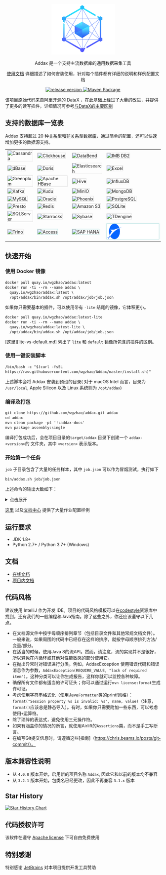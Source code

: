 <p align="center">
    <img alt="Addax Logo" src="https://github.com/wgzhao/Addax/blob/master/docs/images/logo.png?raw=true" width="205" />
</p>
<p align="center">Addax 是一个支持主流数据库的通用数据采集工具</p>
<p align="center"><a href="https://wgzhao.github.io/Addax">使用文档</a> 详细描述了如何安装使用，针对每个插件都有详细的说明和样例配置文档 </p>
<p align="center">
   <a href="https://github.com/wgzhao/Addax/releases">
      <img src="https://img.shields.io/github/release/wgzhao/addax.svg" alt="release version"/>
    </a>
   <a href="https://github.com/wgzhao/Addax/workflows/Maven%20Package/badge.svg">
       <img src="https://github.com/wgzhao/Addax/workflows/Maven%20Package/badge.svg" alt="Maven Package" />
   </a>
</p>

该项目原始代码来自阿里开源的 [DataX](https://github.com/alibaba/datax) ，在此基础上经过了大量的改进，并提供了更多的读写插件，详细情况可参考[与DataX的主要区别](difference.md)

## 支持的数据库一览表

Addax 支持超过 20 种[关系型和非关系型数据库](support_data_sources.md)，通过简单的配置，还可以快速增加更多的数据源支持。

<table>
<tr>
<td><img src="./docs/images/logos/cassandra.svg" height="50px" alt="Cassandra" style="border: 1px solid #ddd;"></td>
<td><img src="./docs/images/logos/clickhouse.svg" height="50px" alt="Clickhouse" style="border: 1px solid #ddd;"></td>
<td><img src="./docs/images/logos/databend.svg" height="50px" alt="DataBend" style="border: 1px solid #ddd;"></td>
<td><img src="./docs/images/logos/db2.svg" height="50px" alt="IMB DB2" style="border: 1px solid #ddd;"></td>
</tr>
<tr>
<td><img src="./docs/images/logos/dbase.svg" height="50px" alt="dBase" style="border: 1px solid #ddd;"></td>
<td><img src="./docs/images/logos/doris.svg"  height="50px" alt="Doris" style="border: 1px solid #ddd;"></td>
<td><img src="./docs/images/logos/elasticsearch.svg" height="50px" alt="Elasticsearch" style="border: 1px solid #ddd;"></td>
<td><img src="./docs/images/logos/excel.svg" height="50px" alt="Excel" style="border: 1px solid #ddd;"></td>
</tr>
<tr>
<td><img src="./docs/images/logos/greenplum.svg" height="50px" alt="Greenplum" style="border: 1px solid #ddd;"></td>
<td><img src="./docs/images/logos/hbase.svg" height="50px" alt="Apache HBase" style="border: 1px solid #ddd;"></td>
<td><img src="./docs/images/logos/hive.svg" height="50px" alt="Hive" style="border: 1px solid #ddd;"></td>
<td><img src="./docs/images/logos/influxdata.svg" height="50px" alt="InfluxDB" style="border: 1px solid #ddd;"></td>
</tr>
<tr>
<td><img src="./docs/images/logos/kafka.svg" height="50px" alt="Kafka" style="border: 1px solid #ddd;"></td>
<td><img src="./docs/images/logos/kudu.svg" height="50px" alt="Kudu" style="border: 1px solid #ddd;"></td>
<td><img src="./docs/images/logos/minio.svg" height="50px" alt="MinIO" style="border: 1px solid #ddd;"></td>
<td><img src="./docs/images/logos/mongodb.svg" height="50px" alt="MongoDB" style="border: 1px solid #ddd;"></td>
</tr>
<tr>
<td><img src="./docs/images/logos/mysql.svg" height="50px" alt="MySQL" style="border: 1px solid #ddd;"></td>
<td><img src="./docs/images/logos/oracle.svg" height="50px" alt="Oracle" style="border: 1px solid #ddd;"></td>
<td><img src="./docs/images/logos/phoenix.svg" height="50px" alt="Phoenix" style="border: 1px solid #ddd;"></td>
<td><img src="./docs/images/logos/postgresql.svg" height="50px" alt="PostgreSQL" style="border: 1px solid #ddd;"></td>
</tr>
<tr>
<td><img src="./docs/images/logos/presto.svg" height="50px" alt="Presto" style="border: 1px solid #ddd;"></td>
<td><img src="./docs/images/logos/redis.svg" height="50px" alt="Redis" style="border: 1px solid #ddd;"></td>
<td><img src="./docs/images/logos/s3.svg" height="50px" alt="Amazon S3" style="border: 1px solid #ddd;"></td>
<td><img src="./docs/images/logos/sqlite.svg" height="50px" alt="SQLite" style="border: 1px solid #ddd;"></td>
</tr>
<tr>
<td><img src="./docs/images/logos/sqlserver.svg" height="50px" alt="SQLServer" style="border: 1px solid #ddd;"></td>
<td><img src="./docs/images/logos/starrocks.svg" height="50px" alt="Starrocks" style="border: 1px solid #ddd;"></td>
<td><img src="./docs/images/logos/sybase.svg" height="50px" alt="Sybase" style="border: 1px solid #ddd;"></td>
<td><img src="./docs/images/logos/tdengine.svg" height="50px" alt="TDengine"  style="border: 1px solid #ddd;"></td>
</tr>
<tr>
<td><img src="./docs/images/logos/trino.svg" height="50px" alt="Trino" style="border: 1px solid #ddd;"></td>
<td><img src="./docs/images/logos/access.svg" height="50px" alt="Access" style="border: 1px solid #add;"></td>
<td><img src="./docs/images/logos/sap.svg" height="50px" alt="SAP HANA" style="border: 1px solid #add;"></td>
<td><img src="./docs/images/logos/paimon.svg" height="50px" alt="Paimon" style="border: 1px solid #add;"></td>
</tr>
</table>

## 快速开始

### 使用 Docker 镜像

```shell
docker pull quay.io/wgzhao/addax:latest
docker run -ti --rm --name addax \
  quay.io/wgzhao/addax:latest \
  /opt/addax/bin/addax.sh /opt/addax/job/job.json
```
如果你只需要基本的插件，可以使用带有 `-lite` 结尾的镜像，它体积更小。

```shell
docker pull quay.io/wgzhao/addax:latest-lite
docker run -ti --rm --name addax \
  quay.io/wgzhao/addax:latest-lite \
  /opt/addax/bin/addax.sh /opt/addax/job/job.json
```

[这里][lite-vs-default.md] 列出了 `lite` 和 `default` 镜像所包含的插件的区别。

### 使用一键安装脚本

```shell
/bin/bash -c "$(curl -fsSL https://raw.githubusercontent.com/wgzhao/Addax/master/install.sh)"
```
上述脚本会将 Addax 安装到预设的目录( 对于 macOS Intel 而言，目录为 `/usr/local`,  Apple Silicon 以及 Linux 系统则为 `/opt/addax`)

### 编译及打包

```shell
git clone https://github.com/wgzhao/addax.git addax
cd addax
mvn clean package -pl '!:addax-docs'
mvn package assembly:single
```

编译打包成功后，会在项目目录的`target/addax` 目录下创建一个 `addax-<version>`的 文件夹，其中 `<version>` 表示版本。

### 开始第一个任务

`job` 子目录包含了大量的任务样本，其中 `job.json` 可以作为冒烟测试，执行如下

```shell
bin/addax.sh job/job.json
```

上述命令的输出大致如下：
<details>
<summary>点击展开</summary>

```shell
$bin/addax.sh job/job.json

 ___      _     _
 / _ \    | |   | |
/ /_\ \ __| | __| | __ ___  __
|  _  |/ _` |/ _` |/ _` \ \/ /
| | | | (_| | (_| | (_| |>  <
\_| |_/\__,_|\__,_|\__,_/_/\_\

:: Addax version ::    (v4.0.13-SNAPSHOT)

2023-05-14 11:43:38.040 [        main] INFO  VMInfo               - VMInfo# operatingSystem class => sun.management.OperatingSystemImpl
2023-05-14 11:43:38.062 [        main] INFO  Engine               -
{
	"setting":{
		"speed":{
			"byte":-1,
			"channel":1,
			"record":-1
		}
	},
	"content":{
		"reader":{
			"name":"streamreader",
			"parameter":{
				"sliceRecordCount":10,
				"column":[
					{
						"value":"addax",
						"type":"string"
					},
					{
						"value":19890604,
						"type":"long"
					},
					{
						"value":"1989-06-04 11:22:33 123456",
						"type":"date",
						"dateFormat":"yyyy-MM-dd HH:mm:ss SSSSSS"
					},
					{
						"value":true,
						"type":"bool"
					},
					{
						"value":"test",
						"type":"bytes"
					}
				]
			}
		},
		"writer":{
			"name":"streamwriter",
			"parameter":{
				"print":true,
				"encoding":"UTF-8"
			}
		}
	}
}

2023-05-14 11:43:38.092 [        main] INFO  JobContainer         - The jobContainer begins to process the job.
2023-05-14 11:43:38.107 [       job-0] INFO  JobContainer         - The Reader.Job [streamreader] perform prepare work .
2023-05-14 11:43:38.107 [       job-0] INFO  JobContainer         - The Writer.Job [streamwriter] perform prepare work .
2023-05-14 11:43:38.108 [       job-0] INFO  JobContainer         - Job set Channel-Number to 1 channel(s).
2023-05-14 11:43:38.108 [       job-0] INFO  JobContainer         - The Reader.Job [streamreader] is divided into [1] task(s).
2023-05-14 11:43:38.108 [       job-0] INFO  JobContainer         - The Writer.Job [streamwriter] is divided into [1] task(s).
2023-05-14 11:43:38.130 [       job-0] INFO  JobContainer         - The Scheduler launches [1] taskGroup(s).
2023-05-14 11:43:38.138 [ taskGroup-0] INFO  TaskGroupContainer   - The taskGroupId=[0] started [1] channels for [1] tasks.
2023-05-14 11:43:38.141 [ taskGroup-0] INFO  Channel              - The Channel set byte_speed_limit to -1, No bps activated.
2023-05-14 11:43:38.141 [ taskGroup-0] INFO  Channel              - The Channel set record_speed_limit to -1, No tps activated.
addax  19890604	1989-06-04 11:24:36	true	test
addax  19890604	1989-06-04 11:24:36	true	test
addax  19890604	1989-06-04 11:24:36	true	test
addax  19890604	1989-06-04 11:24:36	true	test
addax  19890604	1989-06-04 11:24:36	true	test
addax  19890604	1989-06-04 11:24:36	true	test
addax  19890604	1989-06-04 11:24:36	true	test
addax  19890604	1989-06-04 11:24:36	true	test
addax  19890604	1989-06-04 11:24:36	true	test
addax  19890604	1989-06-04 11:24:36	true	test
2023-05-14 11:43:41.157 [       job-0] INFO  AbstractScheduler    - The scheduler has completed all tasks.
2023-05-14 11:43:41.158 [       job-0] INFO  JobContainer         - The Writer.Job [streamwriter] perform post work.
2023-05-14 11:43:41.159 [       job-0] INFO  JobContainer         - The Reader.Job [streamreader] perform post work.
2023-05-14 11:43:41.162 [       job-0] INFO  StandAloneJobContainerCommunicator - Total 10 records, 260 bytes | Speed 86B/s, 3 records/s | Error 0 records, 0 bytes |  All Task WaitWriterTime 0.000s |  All Task WaitReaderTime 0.000s | Percentage 100.00%
2023-05-14 11:43:41.596 [       job-0] INFO  JobContainer         -
Job start  at             : 2023-05-14 11:43:38
Job end    at             : 2023-05-14 11:43:41
Job took secs             :                  3ss
Average   bps             :               86B/s
Average   rps             :              3rec/s
Number of rec             :                  10
Failed record             :                   0
```

</details>

[这里](core/src/main/job) 以及[文档中心](docs/assets/jobs) 提供了大量作业配置样例

## 运行要求

- JDK 1.8+
- Python 2.7+ / Python 3.7+ (Windows)

## 文档

- [在线文档](https://wgzhao.github.io/Addax/)
- [项目内文档](docs/index.md)

## 代码风格

建议使用 IntelliJ 作为开发 IDE。项目的代码风格模板可以在[codestyle](https://github.com/airlift/codestyle)资源库中找到，还有我们的一般编程和Java指南。除了这些之外，你还应该遵守以下几点。

* 在文档源文件中按字母顺序排列章节（包括目录文件和其他常规文档文件）。一般来说，如果周围的代码中已经存在这样的排序，就按字母顺序排列方法/变量/部分。
* 在适当的时候，使用Java 8的流API。然而，请注意，流的实现并不是很好，所以避免在内循环或其他对性能敏感的部分使用它。
* 在抛出异常时对错误进行分类。例如，AddaxException 使用错误代码和错误消息作为参数，`AddaxException(REQUIRE_VALUE, "lack of required item")`。这种分类可以让你生成报告，这样你就可以监控各种故障。
* 确保所有文件都有适当的许可证头；你可以通过运行`mvn license:format`生成许可证。
* 考虑使用字符串格式化（使用Java`Formatter`类的printf风格）：`format("Session property %s is invalid: %s", name, value)`（注意，`format()`应该总是静态导入）。有时，如果你只需要附加一些东西，可以考虑使用`+`运算符。
* 除了琐碎的表达式，避免使用三元操作符。
* 如果有涵盖你的情况的断言，就使用Airlift的`Assertions`类，而不是手工写断言。
* 在编写Git提交信息时，请遵循这些[指南]（https://chris.beams.io/posts/git-commit/）。

## 版本兼容性说明

- 从 `4.0.0` 版本开始，启用新的项目名称 `Addax`, 因此它和以前的版本均不兼容
- 从 `3.2.1` 版本开始，包类名已经更改，因此不再兼容 `3.1.x` 版本

## Star History

[![Star History Chart](https://api.star-history.com/svg?repos=wgzhao/Addax&type=Date)](https://star-history.com/#wgzhao/Addax&Date)

## 代码授权许可

该软件在遵守 [Apache license](/license.txt) 下可自由免费使用

## 特别感谢

特别感谢 [JetBrains](https://jb.gg/OpenSource) 对本项目提供开发工具赞助
